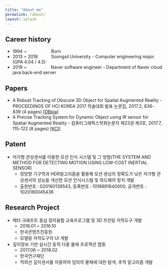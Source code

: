 ```yaml
---
title: "About me"
permalink: /about/
layout: splash
---
```

## Career history
* 1994 ~ &emsp;&emsp;&emsp;&emsp;&emsp; Born
* 2013 ~ 2018 &emsp;&emsp;&ensp; Soongsil University - Computer engineering major (GPA 4.04 / 4.5)
* 2019 ~ &emsp;&emsp;&emsp;&emsp;&emsp; Naver software engineer - Department of Naver cloud java back-end server

## Papers
* A Robust Tracking of Obscure 3D Object for Spatial Augmented Reality - PROCEEDINGS OF HCI KOREA 2017 학술대회 발표 논문집, 2017.2, 836-839 (4 pages) [[DBpia]](http://www.dbpia.co.kr/journal/articleDetail?nodeId=NODE07122478)
* A Precise Tracking System for Dynamic Object using IR sensor for Spatial Augmented Reality - 컴퓨터그래픽스학회논문지 제23권 제3호, 2017.7, 115-122 (8 pages) [[KCI]](https://www.kci.go.kr/kciportal/ci/sereArticleSearch/ciSereArtiView.kci?sereArticleSearchBean.artiId=ART002245700)

## Patent
* 저가형 관성센서를 이용한 모션 인식 시스템 및 그 방법(THE SYSTEM AND METHOD FOR DETECTING MOTION USING LOW-COST INERTIAL SENSOR)
    * 정방향 기구학과 HDR알고리즘을 활용해 모션 센싱의 정확도가 낮은 저가형 관성센서의 성능을 개선한 모션 인식시스템 및 하드웨어 장치 개발
    * 출원번호 : 020160139543, 등록번호 : 1018691640000, 공개번호 : 1020180045436

## Research Project
* 메타 크래프트 중심 창의융합 교육프로그램 및 3D 프린팅 저작도구 개발
    * 2016.01 ~ 2016.10
    * 한국콘텐츠진흥원
    * 모델링 저작도구의 UI 개발
* 깊이정보 기반 실시간 동적 다중 물체 프로젝션 맵핑
    * 2017.06 ~ 2018.02
    * 한국연구재단 
    * 적외선 깊이센서를 이용하여 임의의 물체에 대한 탐색, 추적 알고리즘 개발
